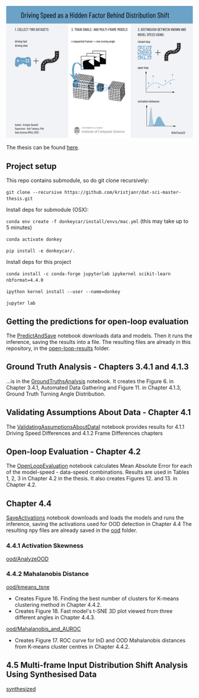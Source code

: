 ![Driving Speed as a Hidden Factor Behind Distribution Shift - Tartu University 2022, Msc](visualabstract.png)

The thesis can be found [here](https://comserv.cs.ut.ee/ati_thesis/datasheet.php?id=75358&language=en).

## Project setup
This repo contains submodule, so do git clone recursively:

`git clone --recursive https://github.com/kristjanr/dat-sci-master-thesis.git`


Install deps for submodule (OSX):

`conda env create -f donkeycar/install/envs/mac.yml` (this may take up to 5 minutes)

`conda activate donkey`

`pip install -e donkeycar/.`


Install deps for this project

`conda install -c conda-forge jupyterlab ipykernel scikit-learn nbformat=4.4.0`

`ipython kernel install --user --name=donkey`

`jupyter lab`

## Getting the predictions for open-loop evaluation

The [PredictAndSave](PredictAndSave.ipynb) notebook downloads data and models. Then it runs the inference, saving the results into a file.
The resulting files are already in this repository, in the [open-loop-results](open-loop-results) folder.

## Ground Truth Analysis - Chapters 3.4.1 and 4.1.3

...is in the [GroundTruthsAnalysis](GroundTruthsAnalysis.ipynb) notebook.
It creates the Figure 6. in Chapter 3.4.1, Automated Data Gathering and
Figure 11. in Chapter 4.1.3, Ground Truth Turning Angle Distribution.


## Validating Assumptions About Data - Chapter 4.1

The [ValidatingAssumptionsAboutDataI](ValidatingAssumptionsAboutDataI.ipynb) notebook provides results for 4.1.1 Driving Speed Differences and 4.1.2 Frame Differences chapters 



## Open-loop Evaluation - Chapter 4.2

The [OpenLoopEvaluation](OpenLoopEvaluation.ipynb) notebook calculates Mean Absolute Error for each of the model-speed - data-speed combinations. Results are used in Tables 1, 2, 3 in Chapter 4.2 in the thesis.
It also creates Figures 12. and 13. in Chapter 4.2.


## Chapter 4.4

[SaveActivations](ood/SaveActivations.ipynb) notebook downloads and loads the models and runs the inference, saving the activations used for OOD detection in Chapter 4.4
The resulting npy files are already saved in the [ood](ood) folder.

### 4.4.1 Activation Skewness 
[ood/AnalyzeOOD](ood/AnalyzeOOD.ipynb)

### 4.4.2 Mahalanobis Distance

[ood/kmeans_tsne](ood/kmeans_tsne.ipynb)
* Creates Figure 16. Finding the best number of clusters for K-means clustering method in Chapter 4.4.2.
* Creates Figure 18. Fast model's t-SNE 3D plot viewed from three different angles in Chapter 4.4.3.

[ood/Mahalanobis_and_AUROC](ood/Mahalanobis_and_AUROC.ipynb)
* Creates Figure 17. ROC curve for InD and OOD Mahalanobis distances from K-means cluster centres in Chapter 4.4.2.


## 4.5 Multi-frame Input Distribution Shift Analysis Using Synthesised Data 
[synthesized](synthesized)
